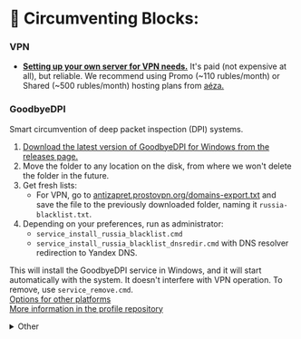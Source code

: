 # 🚫 Circumventing Blocks:

### VPN
* [**Setting up your own server for VPN needs.**](https://github.com/begoniacommunity/unrestrict) It's paid (not expensive at all), but reliable. We recommend using Promo (~110 rubles/month) or Shared (~500 rubles/month) hosting plans from [aéza.](https://aeza.net/)

### GoodbyeDPI
Smart circumvention of deep packet inspection (DPI) systems.
1. [Download the latest version of GoodbyeDPI for Windows from the releases page.](https://github.com/ValdikSS/GoodbyeDPI/releases)
2. Move the folder to any location on the disk, from where we won't delete the folder in the future.
3. Get fresh lists:
   * For VPN, go to [antizapret.prostovpn.org/domains-export.txt](https://antizapret.prostovpn.org/domains-export.txt) and save the file to the previously downloaded folder, naming it `russia-blacklist.txt`.
4. Depending on your preferences, run as administrator:
   * `service_install_russia_blacklist.cmd`
   * `service_install_russia_blacklist_dnsredir.cmd` with DNS resolver redirection to Yandex DNS.

This will install the GoodbyeDPI service in Windows, and it will start automatically with the system. It doesn't interfere with VPN operation. To remove, use `service_remove.cmd`.  
[Options for other platforms](https://github.com/ValdikSS/GoodbyeDPI#similar-projects)  
[More information in the profile repository](https://github.com/ValdikSS/GoodbyeDPI#how-to-use)
<details>

<summary>Other</summary>

### Tor
In short, Tor can be described as a huge system of proxy servers that allows establishing anonymous network connections from anywhere on the Internet.
* [Tor Browser.](https://tor.calyxinstitute.org/download/) The simplest and most obvious use case of Tor in the form of a branded browser, also including various levels of protection against trackers and other tracking methods.
* [Tor Bridges.](https://bridges.torproject.org/) Request bridges to circumvent Tor network blocking (necessary for Russia). Bridges can be obtained via email by sending a blank email to bridges@torproject.org (only from Gmail accounts).
* [Tor Control Panel.](https://github.com/abysshint/tor-control-panel/blob/main/README.ru.md#readme-top) Management and monitoring of the Tor network on Windows (Tor Expert Bundle).

### Proxy
Lists of free proxies. It's better to use them as a last resort.
* [hidemyname](https://hidemy.io/ru/proxy-list/)  
* [SPYS.ONE](https://spys.one/)

### MTProto for Telegram
* [MTProxyStar.](https://t.me/MTProxyStar) Fresh proxies. Low ping, stable performance.

### Messengers
>
> At the moment, this section is positioned as "just in case." Here will be listed the most viable methods of secure communication in case if "Cheburnet" becames reality.
  
* [Briar.](https://briarproject.org/) Exchange encrypted messages through Tor network, local Wi-Fi, or Bluetooth.
* [Delta Chat.](https://delta.chat/ru/) Exchange encrypted messages via email, where [Autocrypt is supported.](https://autocrypt.org/dev-status.html) The application's interface is presented as a standard messenger. [More details here.](https://delta.chat/ru/help)

</details>
